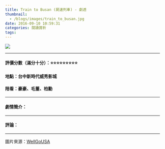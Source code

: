 ```yaml
---
title: Train to Busan (屍速列車) - 劇透
thumbnail:
  - /blogs/images/train_to_busan.jpg
date: 2016-09-10 10:59:31
categories: 閱讀賞析
tags:
---
```

<img src="/blogs/images/train_to_busan.jpg">

***
#### 評價分數（滿分十分）：:star::star::star::star::star::star::star::star::star:
#### 地點：台中新時代威秀影城
#### 陪看：豪豪、毛董、柏勳

***
#### 劇情簡介：

***
#### 評論：

***
圖片來源：[WellGoUSA](http://wellgousa.com/theatrical/train-to-busan)
